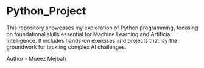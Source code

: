 # Python_Project

This repository showcases my exploration of Python programming, focusing on foundational skills essential for Machine Learning and Artificial Intelligence. It includes hands-on exercises and projects that lay the groundwork for tackling complex AI challenges.

Author - Mueez Mejbah
